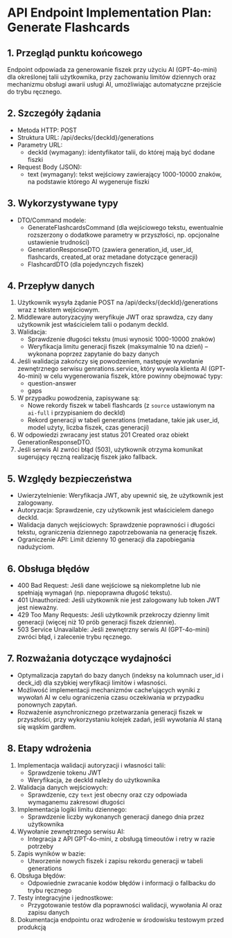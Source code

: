 # API Endpoint Implementation Plan: Generate Flashcards

## 1. Przegląd punktu końcowego
Endpoint odpowiada za generowanie fiszek przy użyciu AI (GPT-4o-mini) dla określonej talii użytkownika, przy zachowaniu limitów dziennych oraz mechanizmu obsługi awarii usługi AI, umożliwiając automatyczne przejście do trybu ręcznego.

## 2. Szczegóły żądania
- Metoda HTTP: POST
- Struktura URL: /api/decks/{deckId}/generations
- Parametry URL:
  - deckId (wymagany): identyfikator talii, do której mają być dodane fiszki
- Request Body (JSON):
  - text (wymagany): tekst wejściowy zawierający 1000-10000 znaków, na podstawie którego AI wygeneruje fiszki

## 3. Wykorzystywane typy
- DTO/Command modele:
  - GenerateFlashcardsCommand (dla wejściowego tekstu, ewentualnie rozszerzony o dodatkowe parametry w przyszłości, np. opcjonalne ustawienie trudności)
  - GenerationResponseDTO (zawiera generation_id, user_id, flashcards, created_at oraz metadane dotyczące generacji)
  - FlashcardDTO (dla pojedynczych fiszek)

## 4. Przepływ danych
1. Użytkownik wysyła żądanie POST na /api/decks/{deckId}/generations wraz z tekstem wejściowym.
2. Middleware autoryzacyjny weryfikuje JWT oraz sprawdza, czy dany użytkownik jest właścicielem talii o podanym deckId.
3. Walidacja:
   - Sprawdzenie długości tekstu (musi wynosić 1000-10000 znaków)
   - Weryfikacja limitu generacji fiszek (maksymalnie 10 na dzień) – wykonana poprzez zapytanie do bazy danych
4. Jeśli walidacja zakończy się powodzeniem, następuje wywołanie zewnętrznego serwisu genrations.service, który wywola klienta AI (GPT-4o-mini) w celu wygenerowania fiszek, które powinny obejmować typy:
   - question-answer
   - gaps
5. W przypadku powodzenia, zapisywane są:
   - Nowe rekordy fiszek w tabeli flashcards (z `source` ustawionym na `ai-full` i przypisaniem do deckId)
   - Rekord generacji w tabeli generations (metadane, takie jak user_id, model użyty, liczba fiszek, czas generacji)
6. W odpowiedzi zwracany jest status 201 Created oraz obiekt GenerationResponseDTO.
7. Jeśli serwis AI zwróci błąd (503), użytkownik otrzyma komunikat sugerujący ręczną realizację fiszek jako fallback.

## 5. Względy bezpieczeństwa
- Uwierzytelnienie: Weryfikacja JWT, aby upewnić się, że użytkownik jest zalogowany.
- Autoryzacja: Sprawdzenie, czy użytkownik jest właścicielem danego deckId.
- Walidacja danych wejściowych: Sprawdzenie poprawności i długości tekstu, ograniczenia dziennego zapotrzebowania na generację fiszek.
- Ograniczenie API: Limit dzienny 10 generacji dla zapobiegania nadużyciom.

## 6. Obsługa błędów
- 400 Bad Request: Jeśli dane wejściowe są niekompletne lub nie spełniają wymagań (np. niepoprawna długość tekstu).
- 401 Unauthorized: Jeśli użytkownik nie jest zalogowany lub token JWT jest nieważny.
- 429 Too Many Requests: Jeśli użytkownik przekroczy dzienny limit generacji (więcej niż 10 prób generacji fiszek dziennie).
- 503 Service Unavailable: Jeśli zewnętrzny serwis AI (GPT-4o-mini) zwróci błąd, i zalecenie trybu ręcznego.

## 7. Rozważania dotyczące wydajności
- Optymalizacja zapytań do bazy danych (indeksy na kolumnach user_id i deck_id) dla szybkiej weryfikacji limitów i własności.
- Możliwość implementacji mechanizmów cache’ujących wyniki z wywołań AI w celu ograniczenia czasu oczekiwania w przypadku ponownych zapytań.
- Rozważenie asynchronicznego przetwarzania generacji fiszek w przyszłości, przy wykorzystaniu kolejek zadań, jeśli wywołania AI staną się wąskim gardłem.

## 8. Etapy wdrożenia
1. Implementacja walidacji autoryzacji i własności talii:
   - Sprawdzenie tokenu JWT
   - Weryfikacja, że deckId należy do użytkownika
2. Walidacja danych wejściowych:
   - Sprawdzenie, czy `text` jest obecny oraz czy odpowiada wymaganemu zakresowi długości
3. Implementacja logiki limitu dziennego:
   - Sprawdzenie liczby wykonanych generacji danego dnia przez użytkownika
4. Wywołanie zewnętrznego serwisu AI:
   - Integracja z API GPT-4o-mini, z obsługą timeoutów i retry w razie potrzeby
5. Zapis wyników w bazie:
   - Utworzenie nowych fiszek i zapisu rekordu generacji w tabeli generations
6. Obsługa błędów:
   - Odpowiednie zwracanie kodów błędów i informacji o fallbacku do trybu ręcznego
7. Testy integracyjne i jednostkowe:
   - Przygotowanie testów dla poprawności walidacji, wywołania AI oraz zapisu danych
8. Dokumentacja endpointu oraz wdrożenie w środowisku testowym przed produkcją
